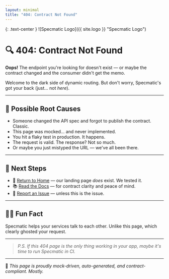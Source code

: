 ```yaml
---
layout: minimal
title: "404: Contract Not Found"
---
```



{: .text-center }
![Specmatic Logo]({{ site.logo }} "Specmatic Logo")

# 🔍 404: Contract Not Found

**Oops!** The endpoint you're looking for doesn't exist — or maybe the contract changed and the consumer didn't get the memo.

Welcome to the dark side of dynamic routing. But don't worry, Specmatic's got your back (just… not *here*).

---

## 🚧 Possible Root Causes

- Someone changed the API spec and forgot to publish the contract. Classic.
- This page was mocked... and never implemented.
- You hit a flaky test in production. It happens.
- The request is valid. The response? Not so much.
- Or maybe you just mistyped the URL — we've all been there.

---

## 🔧 Next Steps

- 🔁 [Return to Home](https://specmatic.io) — our landing page *does* exist. We tested it.
- 📚 [Read the Docs](https://specmatic.io/docs) — for contract clarity and peace of mind.
- 🐛 [Report an Issue](https://github.com/znsio/specmatic/issues) — unless this is the issue.

---

## 🧘‍♂️ Fun Fact

Specmatic helps your services talk to each other. Unlike this page, which clearly ghosted your request.

---

> *P.S. If this 404 page is the only thing working in your app, maybe it's time to run Specmatic in CI.*

---

👻 _This page is proudly mock-driven, auto-generated, and contract-compliant. Mostly._

